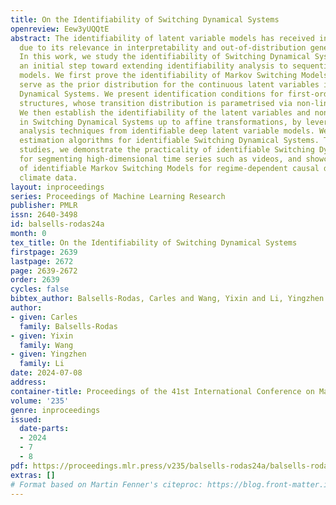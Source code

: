 ```yaml
---
title: On the Identifiability of Switching Dynamical Systems
openreview: Eew3yUQQtE
abstract: The identifiability of latent variable models has received increasing attention
  due to its relevance in interpretability and out-of-distribution generalisation.
  In this work, we study the identifiability of Switching Dynamical Systems, taking
  an initial step toward extending identifiability analysis to sequential latent variable
  models. We first prove the identifiability of Markov Switching Models, which commonly
  serve as the prior distribution for the continuous latent variables in Switching
  Dynamical Systems. We present identification conditions for first-order Markov dependency
  structures, whose transition distribution is parametrised via non-linear Gaussians.
  We then establish the identifiability of the latent variables and non-linear mappings
  in Switching Dynamical Systems up to affine transformations, by leveraging identifiability
  analysis techniques from identifiable deep latent variable models. We finally develop
  estimation algorithms for identifiable Switching Dynamical Systems. Throughout empirical
  studies, we demonstrate the practicality of identifiable Switching Dynamical Systems
  for segmenting high-dimensional time series such as videos, and showcase the use
  of identifiable Markov Switching Models for regime-dependent causal discovery in
  climate data.
layout: inproceedings
series: Proceedings of Machine Learning Research
publisher: PMLR
issn: 2640-3498
id: balsells-rodas24a
month: 0
tex_title: On the Identifiability of Switching Dynamical Systems
firstpage: 2639
lastpage: 2672
page: 2639-2672
order: 2639
cycles: false
bibtex_author: Balsells-Rodas, Carles and Wang, Yixin and Li, Yingzhen
author:
- given: Carles
  family: Balsells-Rodas
- given: Yixin
  family: Wang
- given: Yingzhen
  family: Li
date: 2024-07-08
address:
container-title: Proceedings of the 41st International Conference on Machine Learning
volume: '235'
genre: inproceedings
issued:
  date-parts:
  - 2024
  - 7
  - 8
pdf: https://proceedings.mlr.press/v235/balsells-rodas24a/balsells-rodas24a.pdf
extras: []
# Format based on Martin Fenner's citeproc: https://blog.front-matter.io/posts/citeproc-yaml-for-bibliographies/
---
```

